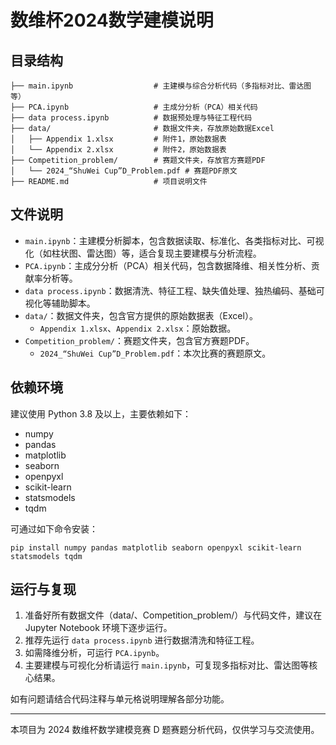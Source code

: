 # 数维杯2024数学建模说明

## 目录结构

```
├── main.ipynb                  # 主建模与综合分析代码（多指标对比、雷达图等）
├── PCA.ipynb                   # 主成分分析（PCA）相关代码
├── data process.ipynb          # 数据预处理与特征工程代码
├── data/                       # 数据文件夹，存放原始数据Excel
│   ├── Appendix 1.xlsx         # 附件1，原始数据表
│   └── Appendix 2.xlsx         # 附件2，原始数据表
├── Competition_problem/        # 赛题文件夹，存放官方赛题PDF
│   └── 2024_“ShuWei Cup”D_Problem.pdf # 赛题PDF原文
├── README.md                   # 项目说明文件

```

## 文件说明

- `main.ipynb`：主建模分析脚本，包含数据读取、标准化、各类指标对比、可视化（如柱状图、雷达图）等，适合复现主要建模与分析流程。
- `PCA.ipynb`：主成分分析（PCA）相关代码，包含数据降维、相关性分析、贡献率分析等。
- `data process.ipynb`：数据清洗、特征工程、缺失值处理、独热编码、基础可视化等辅助脚本。
- `data/`：数据文件夹，包含官方提供的原始数据表（Excel）。
  - `Appendix 1.xlsx`、`Appendix 2.xlsx`：原始数据。
- `Competition_problem/`：赛题文件夹，包含官方赛题PDF。
  - `2024_“ShuWei Cup”D_Problem.pdf`：本次比赛的赛题原文。

## 依赖环境

建议使用 Python 3.8 及以上，主要依赖如下：
- numpy
- pandas
- matplotlib
- seaborn
- openpyxl
- scikit-learn
- statsmodels
- tqdm

可通过如下命令安装：
```
pip install numpy pandas matplotlib seaborn openpyxl scikit-learn statsmodels tqdm
```

## 运行与复现

1. 准备好所有数据文件（data/、Competition_problem/）与代码文件，建议在 Jupyter Notebook 环境下逐步运行。
2. 推荐先运行 `data process.ipynb` 进行数据清洗和特征工程。
3. 如需降维分析，可运行 `PCA.ipynb`。
4. 主要建模与可视化分析请运行 `main.ipynb`，可复现多指标对比、雷达图等核心结果。

如有问题请结合代码注释与单元格说明理解各部分功能。

---

本项目为 2024 数维杯数学建模竞赛 D 题赛题分析代码，仅供学习与交流使用。
